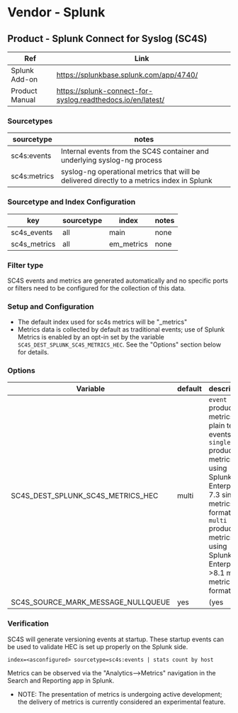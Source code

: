 # Vendor - Splunk


## Product - Splunk Connect for Syslog (SC4S)

| Ref            | Link                                                                                                    |
|----------------|---------------------------------------------------------------------------------------------------------|
| Splunk Add-on  | https://splunkbase.splunk.com/app/4740/                                                                 |
| Product Manual | https://splunk-connect-for-syslog.readthedocs.io/en/latest/  |


### Sourcetypes

| sourcetype     | notes                                                                                                   |
|----------------|---------------------------------------------------------------------------------------------------------|
| sc4s:events    | Internal events from the SC4S container and underlying syslog-ng process                                |
| sc4s:metrics   | syslog-ng operational metrics that will be delivered directly to a metrics index in Splunk              |

### Sourcetype and Index Configuration

| key            | sourcetype     | index          | notes          |
|----------------|----------------|----------------|----------------|
| sc4s_events    | all            | main           | none           |
| sc4s_metrics   | all            | em_metrics     | none           |

### Filter type

SC4S events and metrics are generated automatically and no specific ports or filters need to be configured for the collection of this data.

### Setup and Configuration

* The default index used for sc4s metrics will be "_metrics"
* Metrics data is collected by default as traditional events; use of Splunk Metrics is enabled by an opt-in set by the variable `SC4S_DEST_SPLUNK_SC4S_METRICS_HEC`. See the "Options"
section below for details.

### Options

| Variable                          | default   | description    |
|-----------------------------------|-----------|----------------|
| SC4S_DEST_SPLUNK_SC4S_METRICS_HEC | multi        | `event` produce metrics as plain text events; `single` produce metrics using Splunk Enterprise 7.3 single metrics format; `multi` produce metrics using Splunk Enterprise >8.1 multi metric format |
| SC4S_SOURCE_MARK_MESSAGE_NULLQUEUE | yes | (yes|no) null_queue messages with the body of -- MARK -- |

### Verification

SC4S will generate versioning events at startup. These startup events can be used to validate HEC is set up properly on the Splunk side.

```
index=<asconfigured> sourcetype=sc4s:events | stats count by host
```
Metrics can be observed via the "Analytics-->Metrics" navigation in the Search and Reporting app in Splunk.
* NOTE:  The presentation of metrics is undergoing active development; the delivery of metrics is currently considered an experimental feature.
